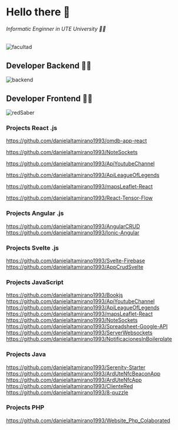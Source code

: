 # Hello there 👋

###### Informatic Enginner in UTE University 👨‍🎓

![facultad](https://user-images.githubusercontent.com/64813513/167026268-16c60b86-b014-4dd8-b900-6090699abd26.png)

## Developer Backend 👨‍💻

![backend](https://user-images.githubusercontent.com/64813513/167021686-b09b7051-45ef-4d2a-9863-db926ed3cf03.gif)

## Developer Frontend 👨‍💻

![redSaber](https://user-images.githubusercontent.com/64813513/166987258-b4c6acc4-9944-490b-887b-79cca971513c.gif)

### Projects React .js

https://github.com/danielaltamirano1993/omdb-app-react

https://github.com/danielaltamirano1993/NoteSockets

https://github.com/danielaltamirano1993/ApiYoutubeChannel

https://github.com/danielaltamirano1993/ApiLeagueOfLegends

https://github.com/danielaltamirano1993/mapsLeaflet-React

https://github.com/danielaltamirano1993/React-Tensor-Flow

### Projects Angular .js

https://github.com/danielaltamirano1993/AngularCRUD
https://github.com/danielaltamirano1993/Ionic-Angular

### Projects Svelte .js

https://github.com/danielaltamirano1993/Svelte-Firebase
https://github.com/danielaltamirano1993/AppCrudSvelte

### Projects JavaScript

https://github.com/danielaltamirano1993/Bookjs
https://github.com/danielaltamirano1993/ApiYoutubeChannel
https://github.com/danielaltamirano1993/ApiLeagueOfLegends
https://github.com/danielaltamirano1993/mapsLeaflet-React
https://github.com/danielaltamirano1993/NoteSockets
https://github.com/danielaltamirano1993/Spreadsheet-Google-API
https://github.com/danielaltamirano1993/ServerWebsockets
https://github.com/danielaltamirano1993/NotificacionesInBoilerplate

### Projects Java

https://github.com/danielaltamirano1993/Serenity-Starter
https://github.com/danielaltamirano1993/ArdUteNfcBeaconApp
https://github.com/danielaltamirano1993/ArdUteNfcApp
https://github.com/danielaltamirano1993/ClienteRed
https://github.com/danielaltamirano1993/8-puzzle

### Projects PHP

https://github.com/danielaltamirano1993/Website_Php_Colaborated

<!--
**danielaltamirano1993/danielaltamirano1993** is a ✨ _special_ ✨ repository because its `README.md` (this file) appears on your GitHub profile.

Here are some ideas to get you started:

- 🔭 I’m currently working on ...
- 🌱 I’m currently learning ...
- 👯 I’m looking to collaborate on ...
- 🤔 I’m looking for help with ...
- 💬 Ask me about ...
- 📫 How to reach me: ...
- 😄 Pronouns: ...
- ⚡ Fun fact: ...
-->
